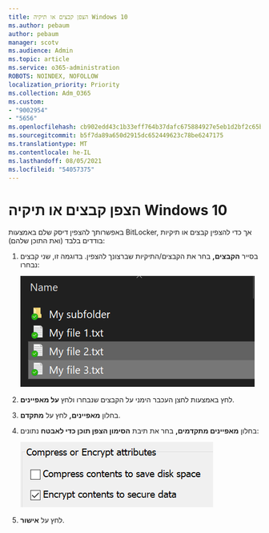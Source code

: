 ```yaml
---
title: הצפן קבצים או תיקיה Windows 10
ms.author: pebaum
author: pebaum
manager: scotv
ms.audience: Admin
ms.topic: article
ms.service: o365-administration
ROBOTS: NOINDEX, NOFOLLOW
localization_priority: Priority
ms.collection: Adm_O365
ms.custom:
- "9002954"
- "5656"
ms.openlocfilehash: cb902edd43c1b33eff764b37dafc675884927e5eb1d2bf2c65bb2e826a822583
ms.sourcegitcommit: b5f7da89a650d2915dc652449623c78be6247175
ms.translationtype: MT
ms.contentlocale: he-IL
ms.lasthandoff: 08/05/2021
ms.locfileid: "54057375"
---
```

# <a name="encrypt-files-or-folder-in-windows-10"></a>הצפן קבצים או תיקיה Windows 10

באפשרותך להצפין דיסק שלם באמצעות BitLocker, אך כדי להצפין קבצים או תיקיות בודדים בלבד (ואת התוכן שלהם):

1. בסייר **הקבצים,** בחר את הקבצים/התיקיות שברצונך להצפין. בדוגמה זו, שני קבצים נבחרו:

    ![בחירת קבצים או תיקיות להצפנת קבצים](media/select-for-encrypting.png)

2. לחץ באמצעות לחצן העכבר הימני על הקבצים שנבחרו ולחץ **על מאפיינים**.

3. בחלון **מאפיינים,** לחץ על **מתקדם**.

4. בחלון **מאפיינים מתקדמים,** בחר את תיבת **הסימון הצפן תוכן כדי לאבטח** נתונים:

    ![הצפן תוכן](media/encrypt-contents.png)

5. לחץ על **אישור**.
